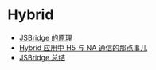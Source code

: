 # Hybrid

- [JSBridge 的原理](https://juejin.im/post/5abca877f265da238155b6bc#heading-1)
- [Hybrid 应用中 H5 与 NA 通信的那点事儿](https://cloud.tencent.com/developer/article/1471741)
- [JSBridge 总结](https://www.jianshu.com/p/be491bfbca0d)
